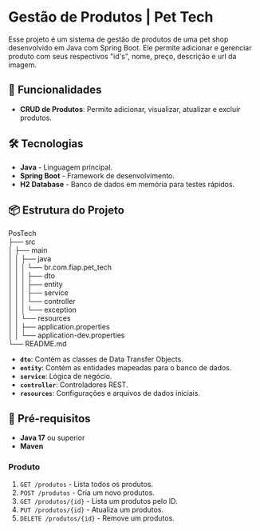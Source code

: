 # Gestão de Produtos | Pet Tech

Esse projeto é um sistema de gestão de produtos de uma pet shop desenvolvido em Java com Spring Boot. Ele permite adicionar e gerenciar produto com seus respectivos "id's", nome, preço, descrição e url da imagem.

## 🚀 Funcionalidades

- **CRUD de Produtos**: Permite adicionar, visualizar, atualizar e excluir produtos.


## 🛠️ Tecnologias

- **Java** - Linguagem principal.
- **Spring Boot** - Framework de desenvolvimento.
- **H2 Database** - Banco de dados em memória para testes rápidos.


## 📦 Estrutura do Projeto
PosTech  
├── src  
│   ├── main  
│   │   ├── java  
│   │   │   └── br.com.fiap.pet_tech  
│   │   │       ├── dto  
│   │   │       ├── entity  
│   │   │       ├── service  
│   │   │       └── controller  
│   │   │           └── exception  
│   │   └── resources  
│   │       ├── application.properties  
│   │       └── application-dev.properties  
└── README.md  

- **`dto`**: Contém as classes de Data Transfer Objects.
- **`entity`**: Contém as entidades mapeadas para o banco de dados.
- **`service`**: Lógica de negócio.
- **`controller`**: Controladores REST.
- **`resources`**: Configurações e arquivos de dados iniciais.

## 📝 Pré-requisitos

- **Java 17** ou superior
- **Maven**


### Produto

1. `GET /produtos` - Lista todos os produtos.
2. `POST /produtos` - Cria um novo produtos.
3. `GET /produtos/{id}` - Lista um produtos pelo ID.
4. `PUT /produtos/{id}` - Atualiza um produtos.
5. `DELETE /produtos/{id}` - Remove um produtos.


